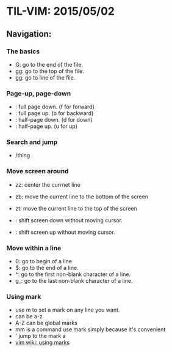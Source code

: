 # TIL-VIM: 2015/05/02

## Navigation:

### The basics
- G:  go to the end of the file.
- gg: go to the top of the file.
- <n>gg: go to <n> line of the file.

### Page-up, page-down
- <c-f>: full page down.	(f for forward)
- <c-b>: full page up.		(b for backward)
- <c-d>: half-page down.	(d for down)
- <c-u>: half-page up.		(u for up)

### Search and jump 
- /thing


### Move screen around
- zz: center the currnet line
- zb: move the current line to the bottom of the screen
- zt: move the current line to the top of the screen 

- <c-e>: shift screen down without moving cursor.
- <c-y>: shift screen up without moving cursor. 

### Move within a line
- 0: go to begin of a line
- $: go to the end of a line.
- ^: go to the first non-blank character of a line.
- g_: go to the last non-blank character of a line.


### Using mark
- use m<a> to set a mark on any line you want.
- <a> can be a-z
- A-Z can be global marks
- mm is a command use mark simply because it's convenient
- '<a> jump to the mark a
- [vim wiki: using marks](http://vim.wikia.com/wiki/Using_marks)


